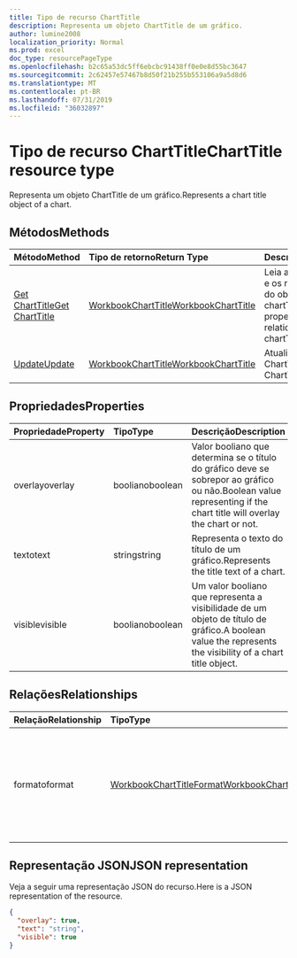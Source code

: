 ```yaml
---
title: Tipo de recurso ChartTitle
description: Representa um objeto ChartTitle de um gráfico.
author: lumine2008
localization_priority: Normal
ms.prod: excel
doc_type: resourcePageType
ms.openlocfilehash: b2c65a53dc5ff6ebcbc91438ff0e0e8d55bc3647
ms.sourcegitcommit: 2c62457e57467b8d50f21b255b553106a9a5d8d6
ms.translationtype: MT
ms.contentlocale: pt-BR
ms.lasthandoff: 07/31/2019
ms.locfileid: "36032897"
---
```

# <a name="charttitle-resource-type"></a><span data-ttu-id="66f07-103">Tipo de recurso ChartTitle</span><span class="sxs-lookup"><span data-stu-id="66f07-103">ChartTitle resource type</span></span>

<span data-ttu-id="66f07-104">Representa um objeto ChartTitle de um gráfico.</span><span class="sxs-lookup"><span data-stu-id="66f07-104">Represents a chart title object of a chart.</span></span>


## <a name="methods"></a><span data-ttu-id="66f07-105">Métodos</span><span class="sxs-lookup"><span data-stu-id="66f07-105">Methods</span></span>

| <span data-ttu-id="66f07-106">Método</span><span class="sxs-lookup"><span data-stu-id="66f07-106">Method</span></span>           | <span data-ttu-id="66f07-107">Tipo de retorno</span><span class="sxs-lookup"><span data-stu-id="66f07-107">Return Type</span></span>    |<span data-ttu-id="66f07-108">Descrição</span><span class="sxs-lookup"><span data-stu-id="66f07-108">Description</span></span>|
|:---------------|:--------|:----------|
|[<span data-ttu-id="66f07-109">Get ChartTitle</span><span class="sxs-lookup"><span data-stu-id="66f07-109">Get ChartTitle</span></span>](../api/charttitle-get.md) | [<span data-ttu-id="66f07-110">WorkbookChartTitle</span><span class="sxs-lookup"><span data-stu-id="66f07-110">WorkbookChartTitle</span></span>](charttitle.md) |<span data-ttu-id="66f07-111">Leia as propriedades e os relacionamentos do objeto chartTitle.</span><span class="sxs-lookup"><span data-stu-id="66f07-111">Read properties and relationships of chartTitle object.</span></span>|
|[<span data-ttu-id="66f07-112">Update</span><span class="sxs-lookup"><span data-stu-id="66f07-112">Update</span></span>](../api/charttitle-update.md) | [<span data-ttu-id="66f07-113">WorkbookChartTitle</span><span class="sxs-lookup"><span data-stu-id="66f07-113">WorkbookChartTitle</span></span>](charttitle.md)    |<span data-ttu-id="66f07-114">Atualize o objeto ChartTitle.</span><span class="sxs-lookup"><span data-stu-id="66f07-114">Update ChartTitle object.</span></span> |

## <a name="properties"></a><span data-ttu-id="66f07-115">Propriedades</span><span class="sxs-lookup"><span data-stu-id="66f07-115">Properties</span></span>
| <span data-ttu-id="66f07-116">Propriedade</span><span class="sxs-lookup"><span data-stu-id="66f07-116">Property</span></span>     | <span data-ttu-id="66f07-117">Tipo</span><span class="sxs-lookup"><span data-stu-id="66f07-117">Type</span></span>   |<span data-ttu-id="66f07-118">Descrição</span><span class="sxs-lookup"><span data-stu-id="66f07-118">Description</span></span>|
|:---------------|:--------|:----------|
|<span data-ttu-id="66f07-119">overlay</span><span class="sxs-lookup"><span data-stu-id="66f07-119">overlay</span></span>|<span data-ttu-id="66f07-120">booliano</span><span class="sxs-lookup"><span data-stu-id="66f07-120">boolean</span></span>|<span data-ttu-id="66f07-121">Valor booliano que determina se o título do gráfico deve se sobrepor ao gráfico ou não.</span><span class="sxs-lookup"><span data-stu-id="66f07-121">Boolean value representing if the chart title will overlay the chart or not.</span></span>|
|<span data-ttu-id="66f07-122">texto</span><span class="sxs-lookup"><span data-stu-id="66f07-122">text</span></span>|<span data-ttu-id="66f07-123">string</span><span class="sxs-lookup"><span data-stu-id="66f07-123">string</span></span>|<span data-ttu-id="66f07-124">Representa o texto do título de um gráfico.</span><span class="sxs-lookup"><span data-stu-id="66f07-124">Represents the title text of a chart.</span></span>|
|<span data-ttu-id="66f07-125">visible</span><span class="sxs-lookup"><span data-stu-id="66f07-125">visible</span></span>|<span data-ttu-id="66f07-126">booliano</span><span class="sxs-lookup"><span data-stu-id="66f07-126">boolean</span></span>|<span data-ttu-id="66f07-127">Um valor booliano que representa a visibilidade de um objeto de título de gráfico.</span><span class="sxs-lookup"><span data-stu-id="66f07-127">A boolean value the represents the visibility of a chart title object.</span></span>|

## <a name="relationships"></a><span data-ttu-id="66f07-128">Relações</span><span class="sxs-lookup"><span data-stu-id="66f07-128">Relationships</span></span>
| <span data-ttu-id="66f07-129">Relação</span><span class="sxs-lookup"><span data-stu-id="66f07-129">Relationship</span></span> | <span data-ttu-id="66f07-130">Tipo</span><span class="sxs-lookup"><span data-stu-id="66f07-130">Type</span></span>   |<span data-ttu-id="66f07-131">Descrição</span><span class="sxs-lookup"><span data-stu-id="66f07-131">Description</span></span>|
|:---------------|:--------|:----------|
|<span data-ttu-id="66f07-132">formato</span><span class="sxs-lookup"><span data-stu-id="66f07-132">format</span></span>|[<span data-ttu-id="66f07-133">WorkbookChartTitleFormat</span><span class="sxs-lookup"><span data-stu-id="66f07-133">WorkbookChartTitleFormat</span></span>](charttitleformat.md)|<span data-ttu-id="66f07-134">Representa a formatação de um título do gráfico, que inclui a formatação de fonte e de preenchimento.</span><span class="sxs-lookup"><span data-stu-id="66f07-134">Represents the formatting of a chart title, which includes fill and font formatting.</span></span> <span data-ttu-id="66f07-135">Somente leitura.</span><span class="sxs-lookup"><span data-stu-id="66f07-135">Read-only.</span></span>|

## <a name="json-representation"></a><span data-ttu-id="66f07-136">Representação JSON</span><span class="sxs-lookup"><span data-stu-id="66f07-136">JSON representation</span></span>

<span data-ttu-id="66f07-137">Veja a seguir uma representação JSON do recurso.</span><span class="sxs-lookup"><span data-stu-id="66f07-137">Here is a JSON representation of the resource.</span></span>

<!-- {
  "blockType": "resource",
  "baseType": "microsoft.graph.entity",
  "optionalProperties": [

  ],
  "@odata.type": "microsoft.graph.workbookChartTitle"
}-->

```json
{
  "overlay": true,
  "text": "string",
  "visible": true
}

```

<!-- uuid: 8fcb5dbc-d5aa-4681-8e31-b001d5168d79
2015-10-25 14:57:30 UTC -->
<!-- {
  "type": "#page.annotation",
  "description": "ChartTitle resource",
  "keywords": "",
  "section": "documentation",
  "tocPath": ""
}-->
